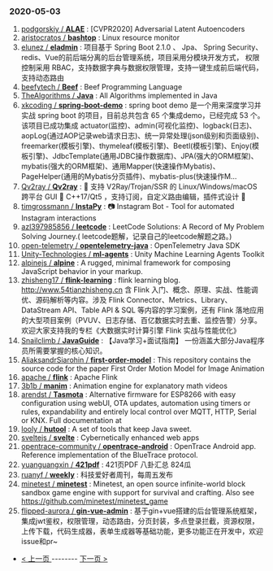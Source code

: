 ### 2020-05-03 
1. [
        podgorskiy /
**ALAE**](https://github.com/podgorskiy/ALAE) : [CVPR2020] Adversarial Latent Autoencoders
1. [
        aristocratos /
**bashtop**](https://github.com/aristocratos/bashtop) : Linux resource monitor
1. [
        elunez /
**eladmin**](https://github.com/elunez/eladmin) : 项目基于 Spring Boot 2.1.0 、 Jpa、 Spring Security、redis、Vue的前后端分离的后台管理系统，项目采用分模块开发方式， 权限控制采用 RBAC，支持数据字典与数据权限管理，支持一键生成前后端代码，支持动态路由
1. [
        beefytech /
**Beef**](https://github.com/beefytech/Beef) : Beef Programming Language
1. [
        TheAlgorithms /
**Java**](https://github.com/TheAlgorithms/Java) : All Algorithms implemented in Java
1. [
        xkcoding /
**spring-boot-demo**](https://github.com/xkcoding/spring-boot-demo) : spring boot demo 是一个用来深度学习并实战 spring boot 的项目，目前总共包含 65 个集成demo，已经完成 53 个。 该项目已成功集成 actuator(监控)、admin(可视化监控)、logback(日志)、aopLog(通过AOP记录web请求日志)、统一异常处理(json级别和页面级别)、freemarker(模板引擎)、thymeleaf(模板引擎)、Beetl(模板引擎)、Enjoy(模板引擎)、JdbcTemplate(通用JDBC操作数据库)、JPA(强大的ORM框架)、mybatis(强大的ORM框架)、通用Mapper(快速操作Mybatis)、PageHelper(通用的Mybatis分页插件)、mybatis-plus(快速操作M…
1. [
        Qv2ray /
**Qv2ray**](https://github.com/Qv2ray/Qv2ray) : 🌟 支持 V2Ray/Trojan/SSR 的 Linux/Windows/macOS 跨平台 GUI 🔨 C++17/Qt5 ，支持订阅，自定义路由编辑，插件式设计 🌟
1. [
        timgrossmann /
**InstaPy**](https://github.com/timgrossmann/InstaPy) : 📷 Instagram Bot - Tool for automated Instagram interactions
1. [
        azl397985856 /
**leetcode**](https://github.com/azl397985856/leetcode) : LeetCode Solutions: A Record of My Problem Solving Journey.( leetcode题解，记录自己的leetcode解题之路。)
1. [
        open-telemetry /
**opentelemetry-java**](https://github.com/open-telemetry/opentelemetry-java) : OpenTelemetry Java SDK
1. [
        Unity-Technologies /
**ml-agents**](https://github.com/Unity-Technologies/ml-agents) : Unity Machine Learning Agents Toolkit
1. [
        alpinejs /
**alpine**](https://github.com/alpinejs/alpine) : A rugged, minimal framework for composing JavaScript behavior in your markup.
1. [
        zhisheng17 /
**flink-learning**](https://github.com/zhisheng17/flink-learning) : flink learning blog. http://www.54tianzhisheng.cn 含 Flink 入门、概念、原理、实战、性能调优、源码解析等内容。涉及 Flink Connector、Metrics、Library、DataStream API、Table API & SQL 等内容的学习案例，还有 Flink 落地应用的大型项目案例（PVUV、日志存储、百亿数据实时去重、监控告警）分享。欢迎大家支持我的专栏《大数据实时计算引擎 Flink 实战与性能优化》
1. [
        Snailclimb /
**JavaGuide**](https://github.com/Snailclimb/JavaGuide) : 【Java学习+面试指南】 一份涵盖大部分Java程序员所需要掌握的核心知识。
1. [
        AliaksandrSiarohin /
**first-order-model**](https://github.com/AliaksandrSiarohin/first-order-model) : This repository contains the source code for the paper First Order Motion Model for Image Animation
1. [
        apache /
**flink**](https://github.com/apache/flink) : Apache Flink
1. [
        3b1b /
**manim**](https://github.com/3b1b/manim) : Animation engine for explanatory math videos
1. [
        arendst /
**Tasmota**](https://github.com/arendst/Tasmota) : Alternative firmware for ESP8266 with easy configuration using webUI, OTA updates, automation using timers or rules, expandability and entirely local control over MQTT, HTTP, Serial or KNX. Full documentation at
1. [
        looly /
**hutool**](https://github.com/looly/hutool) : A set of tools that keep Java sweet.
1. [
        sveltejs /
**svelte**](https://github.com/sveltejs/svelte) : Cybernetically enhanced web apps
1. [
        opentrace-community /
**opentrace-android**](https://github.com/opentrace-community/opentrace-android) : OpenTrace Android app. Reference implementation of the BlueTrace protocol.
1. [
        yuanguangxin /
**421pdf**](https://github.com/yuanguangxin/421pdf) : 421页PDF 八卦汇总 824瓜
1. [
        ruanyf /
**weekly**](https://github.com/ruanyf/weekly) : 科技爱好者周刊，每周五发布
1. [
        minetest /
**minetest**](https://github.com/minetest/minetest) : Minetest, an open source infinite-world block sandbox game engine with support for survival and crafting. Also see https://github.com/minetest/minetest_game
1. [
        flipped-aurora /
**gin-vue-admin**](https://github.com/flipped-aurora/gin-vue-admin) : 基于gin+vue搭建的后台管理系统框架，集成jwt鉴权，权限管理，动态路由，分页封装，多点登录拦截，资源权限，上传下载，代码生成器，表单生成器等基础功能，更多功能正在开发中，欢迎issue和pr~ 

- [ < 上一页 ](https://github.com/able8/github-trending-daily-record/blob/master/2020-05-02.md) -------- [ 下一页 > ](https://github.com/able8/github-trending-daily-record/blob/master/2020-05-04.md)
